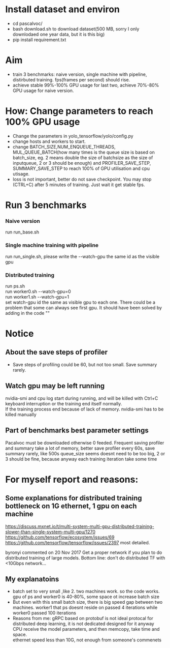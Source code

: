 # Install dataset and environ
- cd pascalvoc/  
- bash download.sh  to download dataset(500 MB, sorry I only downlodaed one year data, but it is this big)
- pip install requirement.txt  


# Aim
- train 3 benchmarks: naive version, single machine with pipeline, distirbuted training. fps(frames per second) should rise.
- achieve stable 99%-100% GPU usage for last two, achieve 70%-80% GPU usage for naive version. 

# How: Change parameters to reach 100% GPU usage  
- Change the parameters in yolo_tensorflow/yolo/config.py  
- change hosts and workers to start.
- change BATCH_SIZE,NUM_ENQUEUE_THREADS, MUL_QUEUE_BATCH(how many times is the queue size is based on batch_size, eg. 2 means double the size of batchsize as the size of inputqueue, 2 or 3 should be enough) and PROFILER_SAVE_STEP, SUMMARY_SAVE_STEP to reach 100% of GPU utilisation and cpu utisage.
- loss is not important, better do not save checkpoint. You may stop (CTRL+C) after 5 minutes of training. Just wait it get stable fps.

#  Run 3 benchmarks
### Naive version
run run_base.sh
### Single machine training with pipeline  
run run_single.sh, please write the --watch-gpu the same id as the visible gpu
### Distributed training  
run ps.sh  
run worker0.sh --watch-gpu=0  
run worker1.sh  --watch-gpu=1  
set watch-gpu id the same as visible gpu to each one. There could be a problem that some can always see first gpu.
It should have been solved by adding in the code ""

# Notice
## About the save steps of profiler
- Save steps of profiling could be 60, but not too small. Save summary rarely.
## Watch gpu may be left running
nvidia-smi and cpu log start during running, and will be killed with Ctrl+C keyboard interruption or the training end itself normally.  
If the training process end because of lack of memory. nvidia-smi has to be killed manually

## Part of benchmarks best parameter settings
Pacalvoc must be downloaded otherwise 0 feeded. 
Frequent saving profiler and summary take a lot of memory, better save profiler every 60s, save summary rarely, like 500s
queue_size seems doesnt need to be too big, 2 or 3 should be fine, because anyway each training iteration take some time 

# For myself report and reasons:
## Some explanations for distributed training bottleneck on 1G ethernet, 1 gpu on each machine
https://discuss.mxnet.io/t/multi-system-multi-gpu-distributed-training-slower-than-single-system-multi-gpu/1270
https://github.com/tensorflow/ecosystem/issues/69
https://github.com/tensorflow/tensorflow/issues/2397 most detailed.  

byronyi commented on 20 Nov 2017
Get a proper network if you plan to do distributed training of large models.
Bottom line: don't do distributed TF with <10Gbps network...

## My explanatoins
- batch set to very small ,like 2. two machines work. so the code works. gpu of ps and worker0 is 40-80%, some space ot increase batch size
- But even with this small batch size, there is big speed gap between two machines. worker1 that ps doesnt reside on passed 4 iterations while worker0 passed 100 iterations
- Reasons from me:
  gRPC based on protobuf is not ideal protocal for distributed deep learning, it is not dedicated designed for it anyway  
  CPU receive the model parameters, and then memcopy, take time and space.  
  ethernet speed less than 10G, not enough from someone's commenets  

